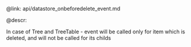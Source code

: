 @link: api/datastore_onbeforedelete_event.md

@descr:

In case of Tree and TreeTable - event will be called only for item which is deleted,
and will not be called for its childs

